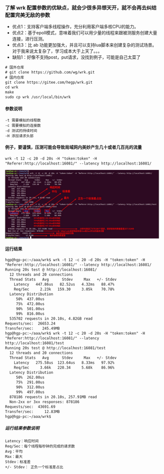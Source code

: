 ### 了解 wrk 配置参数的优缺点，就会少很多异想天开，就不会再去纠结配置完美无敌的参数
- 优点1：支持客户端多线程操作，充分利用客户端多核CPU的能力。
- 优点2：基于epoll模式，意味着我们可以用少量的线程来跟被测服务创建大量连接，进行压测。
- 优点3：比 ab 功能更加强大，并且可以支持lua脚本来创建复杂的测试场景。对于我来说太复杂了，学习成本大于上天了。。。
- 缺陷1：好像不支持post，put请求，没找到例子，可能是自己太菜了

```
# 国外仓库
# git clone https://github.com/wg/wrk.git
# 国内仓库
git clone https://gitee.com/hegp/wrk.git
cd wrk
make
sudo cp wrk /usr/local/bin/wrk
```

#### 参数说明
```
-t 需要模拟的线程数
-c 需要模拟的连接数
-d 测试的持续时间
-H 添加请求头部
```

#### 例子，要谨慎，压测可能会导致局域网内美妙产生几十或者几百兆的流量
```
wrk -t 12 -c 20 -d 20s -H "token:token" -H "Referer:http://localhost:16081/" --latency http://localhost:16081/
```

![avatar](imgs/example0002.jpg)

#### 运行结果
```
hgp@hgp-pc:~/aaa/wrk$ wrk -t 12 -c 20 -d 20s -H "token:token" -H "Referer:http://localhost:16081/" --latency http://localhost:16081/
Running 20s test @ http://localhost:16081/
  12 threads and 20 connections
  Thread Stats   Avg      Stdev     Max   +/- Stdev
    Latency   447.86us   82.52us   4.32ms   88.47%
    Req/Sec     2.23k   159.30     3.05k    70.78%
  Latency Distribution
     50%  437.00us
     75%  472.00us
     90%  501.00us
     99%  816.00us
  535702 requests in 20.10s, 4.82GB read
Requests/sec:  26653.24
Transfer/sec:    245.49MB
hgp@hgp-pc:~/aaa/wrk$ wrk -t 12 -c 20 -d 20s -H "token:token" -H "Referer:http://localhost:16081/" --latency http://localhost:16081/test
Running 20s test @ http://localhost:16081/test
  12 threads and 20 connections
  Thread Stats   Avg      Stdev     Max   +/- Stdev
    Latency   275.58us  123.64us   8.33ms   97.92%
    Req/Sec     3.66k   220.34     5.68k    86.96%
  Latency Distribution
     50%  262.00us
     75%  291.00us
     90%  312.00us
     99%  497.00us
  878186 requests in 20.10s, 257.91MB read
  Non-2xx or 3xx responses: 878186
Requests/sec:  43691.69
Transfer/sec:     12.83MB
hgp@hgp-pc:~/aaa/wrk$ 
```

##### 运行结果参数说明
```
Latency：响应时间
Req/Sec：每个线程每秒钟的完成的请求数
Avg：平均
Max：最大
Stdev：标准差
+/- Stdev： 正负一个标准差占比
```
